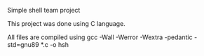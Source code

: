 Simple shell team project

This project was done using C language. 

All files are compiled using gcc -Wall -Werror -Wextra -pedantic -std=gnu89 *.c -o hsh

